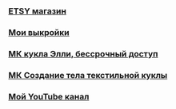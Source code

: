###    [ETSY магазин](https://www.etsy.com/shop/TomirisDoll)

###    [Мои выкройки](https://www.instagram.com/explore/tags/%D0%B2%D1%8B%D0%BA%D1%80%D0%BE%D0%B9%D0%BA%D0%B0_tomiris)
###    [МК кукла Элли, бессрочный доступ](https://vk.com/club195854179)
###    [МК Создание тела текстильной куклы](https://vk.com/club197179972)

###    [Мой YouTube канал](https://www.youtube.com/channel/UCTKcCSqvU8Fucn1ifDGNxIQ/videos)

